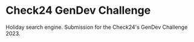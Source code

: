 # Check24 GenDev Challenge

Holiday search engine. Submission for the Check24's GenDev Challenge 2023.

